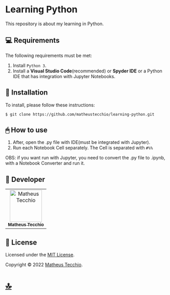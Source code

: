 # Learning Python

This repository is about my learning in Python.

## 💻 Requirements

The following requirements must be met:

1. Install `Python 3`.
2. Install a **Visual Studio Code**(recommended) or **Spyder IDE** or a Python IDE that has integration with Jupyter Notebooks.

## 💾 Installation

To install, please follow these instructions:

```
$ git clone https://github.com/matheustecchio/learning-python.git
```

## 🖱 How to use

1. After, open the .py file with IDE(must be integrated with Jupyter).
2. Run each Notebook Cell separately. The Cell is separated with `#%%`

OBS: if you want run with Jupyter, you need to convert the .py file to .ipynb, with a Notebook Converter and run it.

## 📛 Developer

<table>
  <tr>
    <td align="center">
      <a href="#">
        <img src="https://avatars.githubusercontent.com/u/52295230?v=4" width="100px;" alt="Matheus Tecchio"/><br>
        <sub>
          <b>Matheus Tecchio</b>
        </sub>
      </a>
    </td>
  </tr>
</table>
  
## 📝 License

Licensed under the [MIT License](./LICENSE).

Copyright © 2022 [Matheus Tecchio](https://github.com/matheustecchio).

# [🔝](#Learning-Python)<br>
